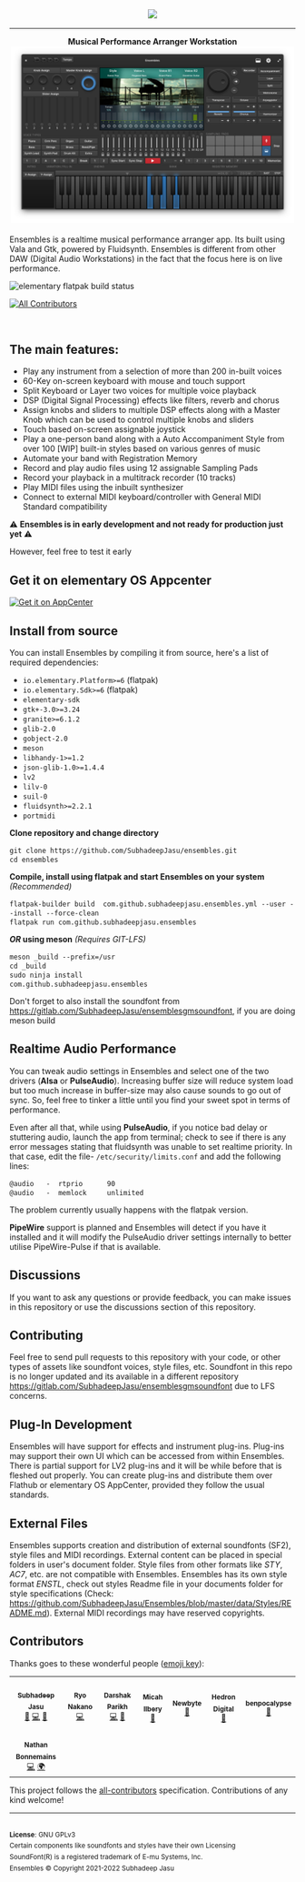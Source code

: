 <div align="center">
  <div align="center">
    <img src="data/Images/Logo.svg" height="128">
  </div>
  <hr>
  <div align="center">
    <b>Musical Performance Arranger Workstation</b>
    <br>
    <img src="screenshots/Screenshot.png" width="500">
  </div>
  <br>
</div>
Ensembles is a realtime musical performance arranger app. Its built using Vala and Gtk, powered by Fluidsynth. Ensembles is different from other DAW (Digital Audio Workstations) in the fact that the focus here is on live performance.

![elementary flatpak build status](https://github.com/SubhadeepJasu/Ensembles/actions/workflows/ci.yml/badge.svg)
<!-- ALL-CONTRIBUTORS-BADGE:START - Do not remove or modify this section -->
[![All Contributors](https://img.shields.io/badge/all_contributors-8-orange.svg?style=flat-square)](#contributors-)
<!-- ALL-CONTRIBUTORS-BADGE:END -->

<br>

## The main features:

* Play any instrument from a selection of more than 200 in-built voices
* 60-Key on-screen keyboard with mouse and touch support
* Split Keyboard or Layer two voices for multiple voice playback
* DSP (Digital Signal Processing) effects like filters, reverb and chorus
* Assign knobs and sliders to multiple DSP effects along with a Master Knob which can be used to control multiple knobs and sliders
* Touch based on-screen assignable joystick
* Play a one-person band along with a Auto Accompaniment Style from over 100 [WIP] built-in styles based on various genres of music
* Automate your band with Registration Memory
* Record and play audio files using 12 assignable Sampling Pads
* Record your playback in a multitrack recorder (10 tracks)
* Play MIDI files using the inbuilt synthesizer
* Connect to external MIDI keyboard/controller with General MIDI Standard compatibility

⚠️ **Ensembles is in early development and not ready for production just yet** ⚠️

However, feel free to test it early
## Get it on elementary OS Appcenter
[![Get it on AppCenter](https://appcenter.elementary.io/badge.svg)](https://appcenter.elementary.io/com.github.subhadeepjasu.ensembles/)

## Install from source
You can install Ensembles by compiling it from source, here's a list of required dependencies:
 - `io.elementary.Platform>=6` (flatpak)
 - `io.elementary.Sdk>=6` (flatpak)
 - `elementary-sdk`
 - `gtk+-3.0>=3.24`
 - `granite>=6.1.2`
 - `glib-2.0`
 - `gobject-2.0`
 - `meson`
 - `libhandy-1>=1.2`
 - `json-glib-1.0>=1.4.4`
 - `lv2`
 - `lilv-0`
 - `suil-0`
 - `fluidsynth>=2.2.1`
 - `portmidi`

**Clone repository and change directory**
```
git clone https://github.com/SubhadeepJasu/ensembles.git
cd ensembles
```

**Compile, install using flatpak and start Ensembles on your system** *(Recommended)*
```
flatpak-builder build  com.github.subhadeepjasu.ensembles.yml --user --install --force-clean
flatpak run com.github.subhadeepjasu.ensembles

```
**_OR_ using meson** *(Requires GIT-LFS)*

```
meson _build --prefix=/usr
cd _build
sudo ninja install
com.github.subhadeepjasu.ensembles
```
Don't forget to also install the soundfont from https://gitlab.com/SubhadeepJasu/ensemblesgmsoundfont, if you are doing meson build

## Realtime Audio Performance
You can tweak audio settings in Ensembles and select one of the two drivers (**Alsa** or **PulseAudio**). Increasing buffer size will reduce system load but too much increase in buffer-size may also cause sounds to go out of sync. So, feel free to tinker a little until you find your sweet spot in terms of performance.

Even after all that, while using **PulseAudio**, if you notice bad delay or stuttering audio, launch the app from terminal; check to see if there is any error messages stating that fluidsynth was unable to set realtime priority. In that case, edit the file- `/etc/security/limits.conf` and add the following lines:
```
@audio   -  rtprio      90
@audio   -  memlock     unlimited
```

The problem currently usually happens with the flatpak version.

**PipeWire** support is planned and Ensembles will detect if you have it installed and it will modify the PulseAudio driver settings internally to better utilise PipeWire-Pulse if that is available.

## Discussions
If you want to ask any questions or provide feedback, you can make issues in this repository or use the discussions section of this repository.

## Contributing
Feel free to send pull requests to this repository with your code, or other types of assets like soundfont voices, style files, etc. Soundfont in this repo is no longer updated and its available in a different repository https://gitlab.com/SubhadeepJasu/ensemblesgmsoundfont due to LFS concerns.

## Plug-In Development
Ensembles will have support for effects and instrument plug-ins. Plug-ins may support their own UI which can be accessed from within Ensembles. There is partial support for LV2 plug-ins and it will be while before that is fleshed out properly. You can create plug-ins and distribute them over Flathub or elementary OS AppCenter, provided they follow the usual standards.

## External Files
Ensembles supports creation and distribution of external soundfonts (SF2), style files and MIDI recordings. External content can be placed in special folders in user's document folder. Style files from other formats like *STY*,  *AC7*, etc. are not compatible with Ensembles. Ensembles has its own style format *ENSTL*, check out styles Readme file in your documents folder for style specifications (Check: https://github.com/SubhadeepJasu/Ensembles/blob/master/data/Styles/README.md). External MIDI recordings may have reserved copyrights.


## Contributors
Thanks goes to these wonderful people ([emoji key](https://allcontributors.org/docs/en/emoji-key)):

<!-- ALL-CONTRIBUTORS-LIST:START - Do not remove or modify this section -->
<!-- prettier-ignore-start -->
<!-- markdownlint-disable -->
<table>
  <tr>
    <td align="center"><a href="http://subhadeepjasu.github.io"><img src="https://avatars.githubusercontent.com/u/20795161?v=4?s=100" width="100px;" alt=""/><br /><sub><b>Subhadeep Jasu</b></sub></a><br /><a href="#design-SubhadeepJasu" title="Design">🎨</a> <a href="https://github.com/SubhadeepJasu/Ensembles/commits?author=SubhadeepJasu" title="Code">💻</a> <a href="https://github.com/SubhadeepJasu/Ensembles/commits?author=SubhadeepJasu" title="Documentation">📖</a></td>
    <td align="center"><a href="https://ryonakano.github.io"><img src="https://avatars.githubusercontent.com/u/26003928?v=4?s=100" width="100px;" alt=""/><br /><sub><b>Ryo Nakano</b></sub></a><br /><a href="https://github.com/SubhadeepJasu/Ensembles/commits?author=ryonakano" title="Code">💻</a></td>
    <td align="center"><a href="https://proseandconst.xyz/"><img src="https://avatars.githubusercontent.com/u/8205055?v=4?s=100" width="100px;" alt=""/><br /><sub><b>Darshak Parikh</b></sub></a><br /><a href="https://github.com/SubhadeepJasu/Ensembles/commits?author=dar5hak" title="Code">💻</a> <a href="https://github.com/SubhadeepJasu/Ensembles/commits?author=dar5hak" title="Documentation">📖</a></td>
    <td align="center"><a href="https://micahilbery.com/"><img src="https://avatars.githubusercontent.com/u/10608836?v=4?s=100" width="100px;" alt=""/><br /><sub><b>Micah Ilbery</b></sub></a><br /><a href="#design-micahilbery" title="Design">🎨</a></td>
    <td align="center"><a href="https://github.com/Newbytee"><img src="https://avatars.githubusercontent.com/u/4428753?v=4?s=100" width="100px;" alt=""/><br /><sub><b>Newbyte</b></sub></a><br /><a href="https://github.com/SubhadeepJasu/Ensembles/commits?author=Newbytee" title="Documentation">📖</a></td>
    <td align="center"><a href="https://digital.hedronmx.com/"><img src="https://avatars.githubusercontent.com/u/26935602?v=4?s=100" width="100px;" alt=""/><br /><sub><b>Hedron Digital</b></sub></a><br /><a href="#userTesting-Hedronmx" title="User Testing">📓</a></td>
    <td align="center"><a href="https://github.com/benpocalypse"><img src="https://avatars.githubusercontent.com/u/6274196?v=4?s=100" width="100px;" alt=""/><br /><sub><b>benpocalypse</b></sub></a><br /><a href="#userTesting-benpocalypse" title="User Testing">📓</a></td>
  </tr>
  <tr>
    <td align="center"><a href="https://github.com/NathanBnm"><img src="https://avatars.githubusercontent.com/u/45366162?v=4?s=100" width="100px;" alt=""/><br /><sub><b>Nathan Bonnemains</b></sub></a><br /><a href="https://github.com/SubhadeepJasu/Ensembles/commits?author=NathanBnm" title="Code">💻</a> <a href="#translation-NathanBnm" title="Translation">🌍</a></td>
  </tr>
</table>

<!-- markdownlint-restore -->
<!-- prettier-ignore-end -->

<!-- ALL-CONTRIBUTORS-LIST:END -->

This project follows the [all-contributors](https://github.com/all-contributors/all-contributors) specification. Contributions of any kind welcome!
<br>
<hr>
<br>
<sup><b>License</b>: GNU GPLv3</sup>
<br>
<sup>Certain components like soundfonts and styles have their own Licensing</sup>
<br>
<sup>SoundFont(R) is a registered trademark of E-mu Systems, Inc.</sup>
<br>
<sup>Ensembles © Copyright 2021-2022 Subhadeep Jasu</sup>
